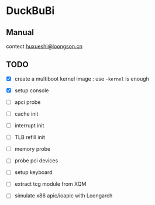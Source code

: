 # DuckBuBi

## Manual
contect huxueshi@loongson.cn

## TODO
- [x] create a multiboot kernel image : use `-kernel` is enough
- [x] setup console

- [ ] apci probe
- [ ] cache init
- [ ] interrupt init
- [ ] TLB refill init
- [ ] memory probe
- [ ] probe pci devices


- [ ] setup keyboard
- [ ] extract tcg module from XQM
- [ ] simulate x86 apic/ioapic with Loongarch
